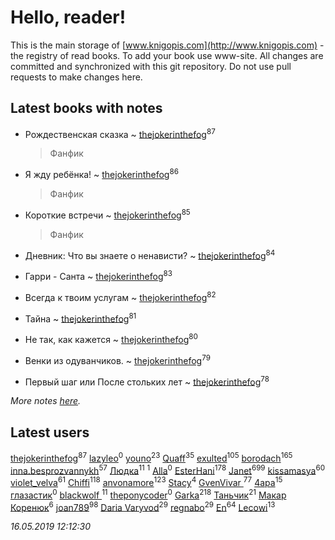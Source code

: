 # Hello, reader!
This is the main storage of [www.knigopis.com](http://www.knigopis.com) - the registry of read books.
To add your book use www-site. All changes are committed and synchronized with this git repository.
Do not use pull requests to make changes here.


## Latest books with notes
* Рождественская сказка ~ [thejokerinthefog](users/317/317244423-vkontakte)<sup>87</sup>
    > Фанфик

* Я жду ребёнка! ~ [thejokerinthefog](users/317/317244423-vkontakte)<sup>86</sup>
    > Фанфик

* Короткие встречи ~ [thejokerinthefog](users/317/317244423-vkontakte)<sup>85</sup>
    > Фанфик

* Дневник: Что вы знаете о ненависти? ~ [thejokerinthefog](users/317/317244423-vkontakte)<sup>84</sup>

* Гарри - Санта ~ [thejokerinthefog](users/317/317244423-vkontakte)<sup>83</sup>

* Всегда к твоим услугам ~ [thejokerinthefog](users/317/317244423-vkontakte)<sup>82</sup>

* Тайна ~ [thejokerinthefog](users/317/317244423-vkontakte)<sup>81</sup>

* Не так, как кажется ~ [thejokerinthefog](users/317/317244423-vkontakte)<sup>80</sup>

* Венки из одуванчиков. ~ [thejokerinthefog](users/317/317244423-vkontakte)<sup>79</sup>

* Первый шаг или После стольких лет ~ [thejokerinthefog](users/317/317244423-vkontakte)<sup>78</sup>


_More notes [here](latest_books_with_notes.md)._


## Latest users
[thejokerinthefog](users/317/317244423-vkontakte)<sup>87</sup> 
[lazyleo](users/116/116845519572391639637-google)<sup>0</sup> 
[youno](users/302/302928912-vkontakte)<sup>23</sup> 
[Quaff](users/122/12267158-vkontakte)<sup>35</sup> 
[exulted](users/100/100599204551896265722-google)<sup>105</sup> 
[borodach](users/157/15706320-vkontakte)<sup>165</sup> 
[inna.besprozvannykh](users/733/73323849-yandex)<sup>57</sup> 
[Людка](users/111/111038749-vkontakte)<sup>11</sup> 
[](users/114/114792281744850455512-google)<sup>1</sup> 
[Alla](users/103/103352250712959229257-google)<sup>0</sup> 
[EsterHani](users/305/30558181-vkontakte)<sup>178</sup> 
[Janet](users/108/108113656204404967440-google)<sup>699</sup> 
[kissamasya](users/684/68439978-vkontakte)<sup>60</sup> 
[violet_velva](users/116/116961712580551399099-google)<sup>61</sup> 
[Chiffi](users/105/105831994080785626680-google)<sup>118</sup> 
[anvonamore](users/595/5957175-vkontakte)<sup>123</sup> 
[Stacy](users/309/30902475-vkontakte)<sup>4</sup> 
[GvenVivar ](users/158/158266434925901-facebook)<sup>77</sup> 
[4apa](users/117/117392596378069249667-google)<sup>15</sup> 
[глазастик](users/115/115257673890455357280-google)<sup>0</sup> 
[blackwolf ](users/236/236639644-vkontakte)<sup>11</sup> 
[theponycoder](users/195/195144442-vkontakte)<sup>0</sup> 
[Garka](users/115/115753719718250012620-google)<sup>218</sup> 
[Таньчик](users/209/2096581563762610-facebook)<sup>21</sup> 
[Макар Коренюк](users/126/126368737-vkontakte)<sup>6</sup> 
[joan789](users/240/2401650-vkontakte)<sup>98</sup> 
[Daria Varyvod](users/829/829893410524253-facebook)<sup>29</sup> 
[regnabo](users/870/870059322-yandex)<sup>29</sup> 
[En](users/333/333646551-vkontakte)<sup>64</sup> 
[Lecowi](users/521/521873425-vkontakte)<sup>13</sup> 


_16.05.2019 12:12:30_
